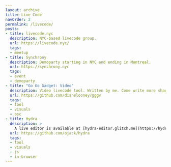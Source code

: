 ```yaml
---
layout: archive
title: Live Code
navOrder: 2
permalink: /livecode/
posts:
- title: livecode.nyc
  description: NYC-based livecode group.
  url: https://livecode.nyc/
  tags:
  - meetup
- title: Synchrony
  description: Demoparty starting in NYC and ending in Montreal.
  url: https://synchrony.nyc
  tags:
  - event
  - demoparty
- title: "Go Go Gadget: Video"
  description: Video livecode tool. Written by me. Come write more shaders for me!
  url: https://github.com/dianelooney/gggv
  tags:
  - tool
  - visuals
  - osc
- title: Hydra
  description: >
    A live editor is available at [hydra-editor.glitch.me](https://hydra-editor.glitch.me).
  url: https://github.com/ojack/hydra
  tags:
  - tool
  - visuals
  - js
  - in-browser
---
```

